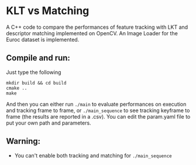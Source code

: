 # KLT vs Matching

A C++ code to compare the performances of feature tracking with LKT and descriptor matching implemented on OpenCV. An Image Loader for the Euroc dataset is implemented.

Compile and run:
---

Just type the following

```
mkdir build && cd build
cmake ..
make 
```

And then you can either run `./main` to evaluate performances on execution and tracking frame to frame, or `./main_sequence` to see tracking keyframe to frame (the results are reported in a .csv). You can edit the param.yaml file to put your own path and parameters.

Warning:
---
* You can't enable both tracking and matching for `./main_sequence`
